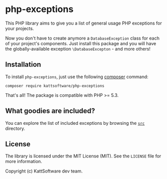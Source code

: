 # php-exceptions

This PHP library aims to give you a list of general usage PHP exceptions for your projects. 

Now you don't have to create anymore a `DatabaseException` class for each of your project's components. Just install this package and you will have the globally-available exception `\DatabaseExcepton` - and more others!

## Installation

To install `php-exceptions`, just use the following [composer](https://getcomposer.org/) command:

```
composer require kattsoftware/php-exceptions
```

That's all! The package is compatible with PHP >= 5.3.

## What goodies are included?

You can explore the list of included exceptions by browsing the [`src`](src) directory.

## License

The library is licensed under the MIT License (MIT). See the `LICENSE` file for more information.

Copyright (c) KattSoftware dev team.
